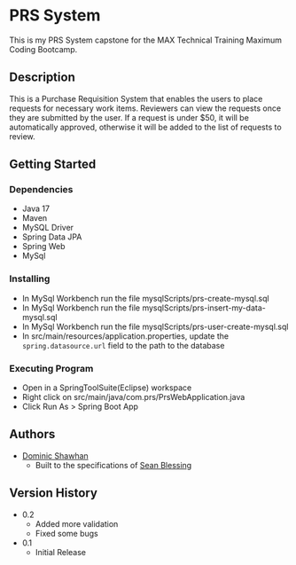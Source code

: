 # PRS System  

This is my PRS System capstone for the MAX Technical Training Maximum Coding Bootcamp.  

## Description  
This is a Purchase Requisition System that enables the users to place requests for necessary work items. Reviewers can view the requests once they are submitted by the user. If a request is under $50, it will be automatically approved, otherwise it will be added to the list of requests to review.

## Getting Started  
### Dependencies  
- Java 17
- Maven
- MySQL Driver
- Spring Data JPA
- Spring Web
- MySql

### Installing
- In MySql Workbench run the file mysqlScripts/prs-create-mysql.sql
- In MySql Workbench run the file mysqlScripts/prs-insert-my-data-mysql.sql
- In MySql Workbench run the file mysqlScripts/prs-user-create-mysql.sql
- In src/main/resources/application.properties, update the `spring.datasource.url` field to the path to the database

### Executing Program
- Open in a SpringToolSuite(Eclipse) workspace
- Right click on src/main/java/com.prs/PrsWebApplication.java
- Click Run As > Spring Boot App

## Authors
- [Dominic Shawhan](https://github.com/DomShawhan)
    - Built to the specifications of [Sean Blessing](https://github.com/sean-blessing)  

## Version History
* 0.2
    * Added more validation
    * Fixed some bugs
* 0.1
    * Initial Release